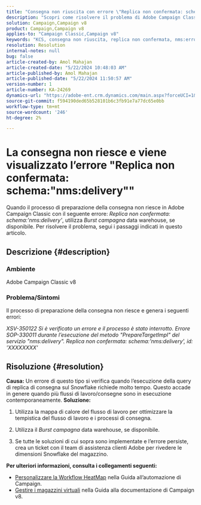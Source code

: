 ```yaml
---
title: "Consegna non riuscita con errore \"Replica non confermata: schema:'nms:delivery'\""
description: "Scopri come risolvere il problema di Adobe Campaign Classic, in cui la consegna non riesce e viene visualizzato l’errore \"Replica non confermata: schema:’nms:delivery’\"."
solution: Campaign,Campaign v8
product: Campaign,Campaign v8
applies-to: "Campaign Classic,Campaign v8"
keywords: "KCS, consegna non riuscita, replica non confermata, nms:errore di consegna, errore, Adobe Campaign Classic, ACC"
resolution: Resolution
internal-notes: null
bug: false
article-created-by: Amol Mahajan
article-created-date: "5/22/2024 10:48:03 AM"
article-published-by: Amol Mahajan
article-published-date: "5/22/2024 11:50:57 AM"
version-number: 1
article-number: KA-24269
dynamics-url: "https://adobe-ent.crm.dynamics.com/main.aspx?forceUCI=1&pagetype=entityrecord&etn=knowledgearticle&id=034828bf-2818-ef11-9f89-000d3a372703"
source-git-commit: f594190ded65b528101b6c3fb91e7a77dc65e0bb
workflow-type: tm+mt
source-wordcount: '246'
ht-degree: 2%

---
```


# La consegna non riesce e viene visualizzato l’errore &quot;Replica non confermata: schema:&quot;nms:delivery&quot;&quot;


Quando il processo di preparazione della consegna non riesce in Adobe Campaign Classic con il seguente errore: *Replica non confermata: schema:&#39;nms:delivery&#39;*, utilizza *Burst campagna* data warehouse, se disponibile. Per risolvere il problema, segui i passaggi indicati in questo articolo.

## Descrizione {#description}


### <b>Ambiente</b>

Adobe Campaign Classic v8



### <b>Problema/Sintomi</b>

Il processo di preparazione della consegna non riesce e genera i seguenti errori:

*XSV-350122 Si è verificato un errore e il processo è stato interrotto.*
*Errore SOP-330011 durante l’esecuzione del metodo &quot;PrepareTargetImpl&quot; del servizio &quot;nms:delivery&quot;.*
*Replica non confermata: schema:&#39;nms:delivery&#39;, id: &#39;XXXXXXXX&#39;*


## Risoluzione {#resolution}

<b>Causa:</b>
Un errore di questo tipo si verifica quando l’esecuzione della query di replica di consegna sul Snowflake richiede molto tempo. Questo accade in genere quando più flussi di lavoro/consegne sono in esecuzione contemporaneamente.
<b>Soluzione:</b>
1. Utilizza la mappa di calore del flusso di lavoro per ottimizzare la tempistica del flusso di lavoro e i processi di consegna.


2. Utilizza il *Burst campagna* data warehouse, se disponibile.


3. Se tutte le soluzioni di cui sopra sono implementate e l’errore persiste, crea un ticket con il team di assistenza clienti Adobe per rivedere le dimensioni Snowflake del magazzino.


<b>Per ulteriori informazioni, consulta i collegamenti seguenti:</b>

- [Personalizzare la Workflow HeatMap](https://experienceleague.adobe.com/en/docs/campaign/automation/workflows/monitoring-workflows/heatmap#using-the-heatmap) nella Guida all’automazione di Campaign.
- [Gestire i magazzini virtuali](https://experienceleague.adobe.com/en/docs/campaign/campaign-v8/data/workflows#warehouse) nella Guida alla documentazione di Campaign v8.

